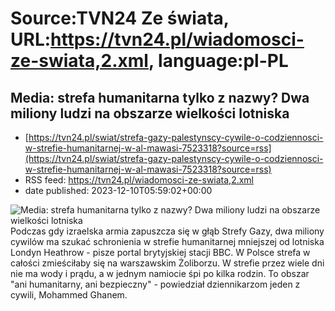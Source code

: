 # Source:TVN24 Ze świata, URL:https://tvn24.pl/wiadomosci-ze-swiata,2.xml, language:pl-PL

## Media: strefa humanitarna tylko z nazwy? Dwa miliony ludzi na obszarze wielkości lotniska
 - [https://tvn24.pl/swiat/strefa-gazy-palestynscy-cywile-o-codziennosci-w-strefie-humanitarnej-w-al-mawasi-7523318?source=rss](https://tvn24.pl/swiat/strefa-gazy-palestynscy-cywile-o-codziennosci-w-strefie-humanitarnej-w-al-mawasi-7523318?source=rss)
 - RSS feed: https://tvn24.pl/wiadomosci-ze-swiata,2.xml
 - date published: 2023-12-10T05:59:02+00:00

<img alt="Media: strefa humanitarna tylko z nazwy? Dwa miliony ludzi na obszarze wielkości lotniska" src="https://tvn24.pl/najnowsze/cdn-zdjecie-xs2am2-the-unrwa-distributes-flour-to-palestinian-families-in-the-al-mawasi-area-khan-younis-on-november-22-2023-7523353/alternates/LANDSCAPE_1280" />
    Podczas gdy izraelska armia zapuszcza się w głąb Strefy Gazy, dwa miliony cywilów ma szukać schronienia w strefie humanitarnej mniejszej od lotniska Londyn Heathrow - pisze portal brytyjskiej stacji BBC. W Polsce strefa w całości zmieściłaby się na warszawskim Żoliborzu. W strefie przez wiele dni nie ma wody i prądu, a w jednym namiocie śpi po kilka rodzin. To obszar "ani humanitarny, ani bezpieczny" - powiedział dziennikarzom jeden z cywili, Mohammed Ghanem.

